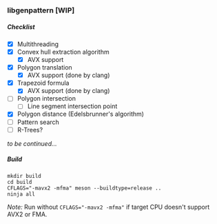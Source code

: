 ### libgenpattern [WIP]
##### Checklist
- [x] Multithreading
- [x] Convex hull extraction algorithm
  - [x] AVX support
- [x] Polygon translation
  - [x] AVX support (done by clang)
- [x] Trapezoid formula
  - [x] AVX support (done by clang)
- [ ] Polygon intersection 
  - [ ] Line segment intersection point
- [x] Polygon distance (Edelsbrunner's algorithm)
- [ ] Pattern search
- [ ] R-Trees?

<i>to be continued...</i>
##### Build
```
mkdir build
cd build
CFLAGS="-mavx2 -mfma" meson --buildtype=release ..
ninja all
```
<i>Note:</i> Run without `CFLAGS="-mavx2 -mfma"` if target CPU doesn't support AVX2 or FMA.